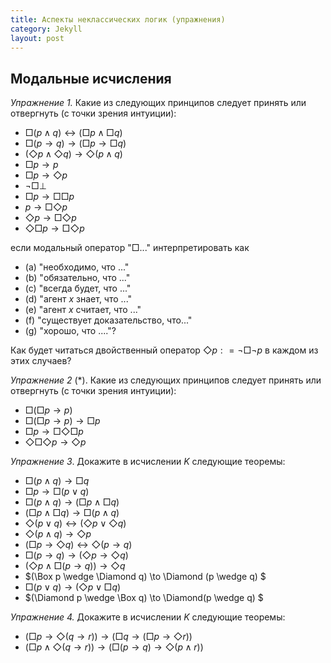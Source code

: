 ```yaml
---
title: Аспекты неклассических логик (упражнения)
category: Jekyll
layout: post
---
```


## Модальные исчисления

*Упражнение 1.* Какие из следующих принципов следует принять или отвергнуть (с точки зрения интуиции):
- $\Box (p \wedge q) \leftrightarrow (\Box p \wedge \Box q)$
- $\Box (p \to q) \to (\Box p \to \Box q)$
- $(\Diamond p \wedge \Diamond q) \to \Diamond (p \wedge q)$
- $\Box p \to p$
- $\Box p \to \Diamond p$
- $\neg \Box \bot$	
- $\Box p \to \Box \Box p$
- $p \to \Box \Diamond p$
- $\Diamond p \to \Box \Diamond p$
- $\Diamond \Box p \to \Box \Diamond p$

если модальный оператор "$\Box$..." интерпретировать как
- (a) "необходимо, что ..."
- (b) "обязательно, что ..."
- (с) "всегда будет, что ..."
- (d) "агент $x$ знает, что ..."
- (e) "агент $x$ считает, что ..."
- (f) "существует доказательство, что..."
- (g) "хорошо, что ...."? 

Как будет читаться двойственный оператор $\Diamond p: = \neg \Box \neg p$ в каждом из этих случаев?

*Упражнение 2* (\*). Какие из следующих принципов следует принять или отвергнуть (с точки зрения интуиции):
- $\Box (\Box p \to p)$
- $\Box (\Box p \to p) \to \Box p$
- $\Box p \to \Box \Diamond \Box p$
- $\Diamond \Box \Diamond p \to \Diamond p$

*Упражнение 3*. Докажите в исчислении $K$ следующие теоремы:
- $\Box (p \wedge q) \to \Box q$
- $\Box p \to \Box (p \vee q)$
- $\Box (p \wedge q) \to (\Box p \wedge \Box q)$
- $(\Box p \wedge \Box q) \to \Box (p \wedge q)$
- $\Diamond (p \lor q) \leftrightarrow (\Diamond p \vee \Diamond q)$
- $\Diamond (p \wedge q) \to \Diamond p$
- $(\Box p \to \Diamond q) \leftrightarrow \Diamond (p \to q)$
- $\Box (p \to q) \to (\Diamond p \to \Diamond q)$
- $(\Diamond p \wedge \Box (p \to q)) \to \Diamond q$
- $(\Box p \wedge \Diamond q) \to \Diamond (p \wedge q) $
- $\Box (p \vee q) \to (\Diamond p \vee \Box q)$ 
- $(\Diamond p \wedge \Box q) \to \Diamond(p \wedge q) $

*Упражнение 4.* Докажите в исчислении $K$ следующие теоремы:
- $(\Box p \to \Diamond (q \to r)) \to (\Box q \to (\Box p \to \Diamond r))$
- $(\Box p \wedge \Diamond (q \to r)) \to (\Box (p \to q ) \to  \Diamond (p \wedge r))$

